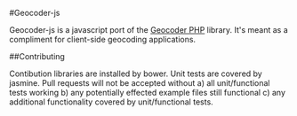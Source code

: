 #Geocoder-js

Geocoder-js is a javascript port of the <a href="http://geocoder-php.org/Geocoder/">Geocoder PHP</a> library. It's meant as a compliment for client-side geocoding applications.

##Contributing

Contibution libraries are installed by bower. Unit tests are covered by jasmine. Pull requests will not be accepted without a) all unit/functional tests working b) any potentially effected example files still functional c) any additional functionality covered by unit/functional tests.
